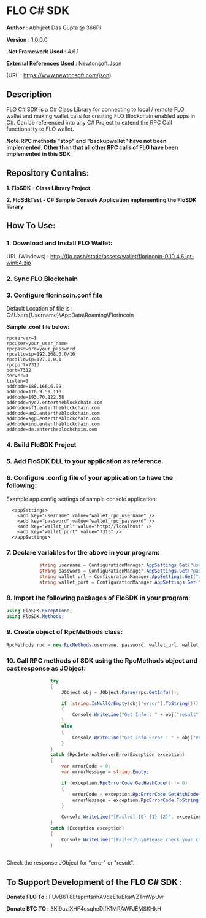 # FLO C# SDK
**Author** : Abhijeet Das Gupta @ 366Pi

**Version** : 1.0.0.0

**.Net Framework Used** : 4.6.1

**External References Used** : Newtonsoft.Json

(URL : https://www.newtonsoft.com/json)


## Description

FLO C# SDK is a C# Class Library for connecting to local / remote FLO wallet and making wallet calls for creating FLO Blockchain enabled apps in C#.
Can be referenced into any C# Project to extend the RPC Call functionality to FLO wallet.

**Note:RPC methods "stop" and "backupwallet" have not been implemented. Other than that all other RPC calls of FLO have been implemented in this SDK**

## Repository Contains:

**1. FloSDK - Class Library Project**

**2. FloSdkTest - C# Sample Console Application implementing the FloSDK library**


## How To Use:

### 1. Download and Install FLO Wallet: 
URL (Windows) : http://flo.cash/static/assets/wallet/florincoin-0.10.4.6-qt-win64.zip

### 2. Sync FLO Blockchain

### 3. Configure florincoin.conf file

Default Location of file is : C:\Users\{Username}\AppData\Roaming\Florincoin

**Sample .conf file below:**

```
rpcserver=1
rpcuser=your_user_name
rpcpassword=your_password
rpcallowip=192.168.0.0/16
rpcallowip=127.0.0.1
rpcport=7313
port=7312
server=1
listen=1
addnode=188.166.6.99
addnode=176.9.59.110
addnode=193.70.122.58
addnode=nyc2.entertheblockchain.com
addnode=sf1.entertheblockchain.com
addnode=am2.entertheblockchain.com
addnode=sgp.entertheblockchain.com
addnode=ind.entertheblockchain.com
addnode=de.entertheblockchain.com
```

### 4. Build FloSDK Project

### 5. Add FloSDK DLL to your application as reference.

### 6. Configure .config file of your application to have the following:

Example app.config settings of sample console application:
```
  <appSettings>
    <add key="username" value="wallet_rpc_username" />
    <add key="password" value="wallet_rpc_password" />
    <add key="wallet_url" value="http://localhost" />
    <add key="wallet_port" value="7313" />
  </appSettings>
```

### 7. Declare variables for the above in your program:

```C#
            string username = ConfigurationManager.AppSettings.Get("username");
            string password = ConfigurationManager.AppSettings.Get("password");
            string wallet_url = ConfigurationManager.AppSettings.Get("wallet_url");
            string wallet_port = ConfigurationManager.AppSettings.Get("wallet_port");
```
         
### 8. Import the following packages of FloSDK in your program:

```C#
using FloSDK.Exceptions;
using FloSDK.Methods;
```

### 9. Create object of RpcMethods class:

```C#
RpcMethods rpc = new RpcMethods(username, password, wallet_url, wallet_port);
```

### 10. Call RPC methods of SDK using the RpcMethods object and cast response as JObject:

```C#
                try
                {
                    JObject obj = JObject.Parse(rpc.GetInfo());

                    if (string.IsNullOrEmpty(obj["error"].ToString()))
                    {
                        Console.WriteLine("Get Info : " + obj["result"]);
                    }
                    else
                    {
                        Console.WriteLine("Get Info Error : " + obj["error"]);
                    }
                }
                catch (RpcInternalServerErrorException exception)
                {
                    var errorCode = 0;
                    var errorMessage = string.Empty;

                    if (exception.RpcErrorCode.GetHashCode() != 0)
                    {
                        errorCode = exception.RpcErrorCode.GetHashCode();
                        errorMessage = exception.RpcErrorCode.ToString();
                    }

                    Console.WriteLine("[Failed] {0} {1} {2}", exception.Message, errorCode != 0 ? "Error code: " + errorCode : string.Empty, !string.IsNullOrWhiteSpace(errorMessage) ? errorMessage : string.Empty);
                }
                catch (Exception exception)
                {
                    Console.WriteLine("[Failed]\n\nPlease check your configuration and make sure that the daemon is up and running and that it is synchronized. \n\nException: " + exception);
                }
                
```
Check the response JObject for "error" or "result".



## To Support Development of the FLO C# SDK :

**Donate FLO To :** FUvB6T8EtspmtsnhA9deE1uBkaWZTmWpUw

**Donate BTC TO :** 3Ki9uziXHF4csqheDifK1MRAWFJEMSKHkH


